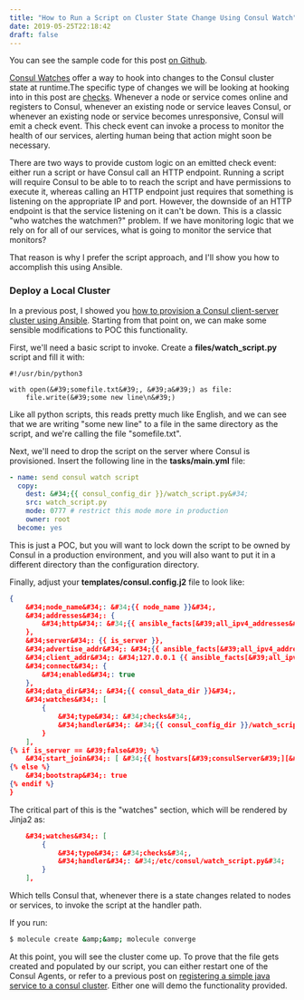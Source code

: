 ```yaml
---
title: "How to Run a Script on Cluster State Change Using Consul Watch"
date: 2019-05-25T22:18:42
draft: false
---
```


You can see the sample code for this post [on Github](https://github.com/nfisher23/some-ansible-examples/tree/master/consul-server).

[Consul Watches](https://www.consul.io/docs/agent/watches.html) offer a way to hook into changes to the Consul cluster state at runtime.The specific type of changes we will be looking at hooking into in this post are [checks](https://www.consul.io/docs/agent/watches.html#type-checks). Whenever a node or service comes online and registers to Consul, whenever an existing node or service leaves Consul, or whenever an existing node or service becomes unresponsive, Consul will emit a check event. This check event can invoke a process to monitor the health of our services, alerting human being that action might soon be necessary.

There are two ways to provide custom logic on an emitted check event: either run a script or have Consul call an HTTP endpoint. Running a script will require Consul to be able to to reach the script and have permissions to execute it, whereas calling an HTTP endpoint just requires that something is listening on the appropriate IP and port. However, the downside of an HTTP endpoint is that the service listening on it can&#39;t be down. This is a classic &#34;who watches the watchmen?&#34; problem. If we have monitoring logic that we rely on for all of our services, what is going to monitor the service that monitors?

That reason is why I prefer the script approach, and I&#39;ll show you how to accomplish this using Ansible.

### Deploy a Local Cluster

In a previous post, I showed you [how to provision a Consul client-server cluster using Ansible](https://nickolasfisher.com/blog/How-to-Provision-a-Consul-ClientServer-Cluster-using-Ansible). Starting from that point on, we can make some sensible modifications to POC this functionality.

First, we&#39;ll need a basic script to invoke. Create a **files/watch\_script.py** script and fill it with:

```
#!/usr/bin/python3

with open(&#39;somefile.txt&#39;, &#39;a&#39;) as file:
    file.write(&#39;some new line\n&#39;)
```

Like all python scripts, this reads pretty much like English, and we can see that we are writing &#34;some new line&#34; to a file in the same directory as the script, and we&#39;re calling the file &#34;somefile.txt&#34;.

Next, we&#39;ll need to drop the script on the server where Consul is provisioned. Insert the following line in the **tasks/main.yml** file:

```yaml
- name: send consul watch script
  copy:
    dest: &#34;{{ consul_config_dir }}/watch_script.py&#34;
    src: watch_script.py
    mode: 0777 # restrict this mode more in production
    owner: root
  become: yes

```

This is just a POC, but you will want to lock down the script to be owned by Consul in a production environment, and you will also want to put it in a different directory than the configuration directory.

Finally, adjust your **templates/consul.config.j2** file to look like:

```json
{
    &#34;node_name&#34;: &#34;{{ node_name }}&#34;,
    &#34;addresses&#34;: {
        &#34;http&#34;: &#34;{{ ansible_facts[&#39;all_ipv4_addresses&#39;] | last }} 127.0.0.1&#34;
    },
    &#34;server&#34;: {{ is_server }},
    &#34;advertise_addr&#34;: &#34;{{ ansible_facts[&#39;all_ipv4_addresses&#39;] | last }}&#34;,
    &#34;client_addr&#34;: &#34;127.0.0.1 {{ ansible_facts[&#39;all_ipv4_addresses&#39;] | last }}&#34;,
    &#34;connect&#34;: {
        &#34;enabled&#34;: true
    },
    &#34;data_dir&#34;: &#34;{{ consul_data_dir }}&#34;,
    &#34;watches&#34;: [
        {
            &#34;type&#34;: &#34;checks&#34;,
            &#34;handler&#34;: &#34;{{ consul_config_dir }}/watch_script.py&#34;
        }
    ],
{% if is_server == &#39;false&#39; %}
    &#34;start_join&#34;: [ &#34;{{ hostvars[&#39;consulServer&#39;][&#39;ansible_all_ipv4_addresses&#39;] | last }}&#34;]
{% else %}
    &#34;bootstrap&#34;: true
{% endif %}
}
```

The critical part of this is the &#34;watches&#34; section, which will be rendered by Jinja2 as:

```json
    &#34;watches&#34;: [
        {
            &#34;type&#34;: &#34;checks&#34;,
            &#34;handler&#34;: &#34;/etc/consul/watch_script.py&#34;
        }
    ],
```

Which tells Consul that, whenever there is a state changes related to nodes or services, to invoke the script at the handler path.

If you run:

```bash
$ molecule create &amp;&amp; molecule converge
```

At this point, you will see the cluster come up. To prove that the file gets created and populated by our script, you can either restart one of the Consul Agents, or refer to a previous post on [registering a simple java service to a consul cluster](https://nickolasfisher.com/blog/How-to-Register-a-Spring-Boot-Service-to-a-Consul-Cluster). Either one will demo the functionality provided.
